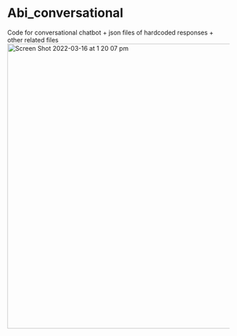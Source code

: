 # Abi_conversational
Code for conversational chatbot + json files of hardcoded responses + other related files
<img width="647" alt="Screen Shot 2022-03-16 at 1 20 07 pm" src="https://user-images.githubusercontent.com/88023753/158503731-d6442a3b-b3d6-44ce-a0db-e025ce674d1a.png">
